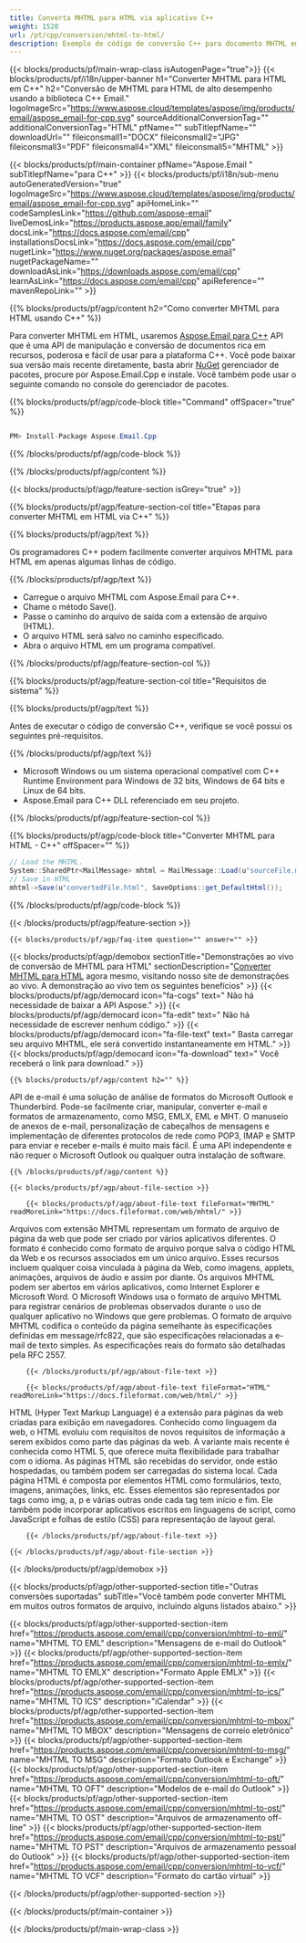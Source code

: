 ```yaml
---
title: Converta MHTML para HTML via aplicativo C++
weight: 1520
url: /pt/cpp/conversion/mhtml-to-html/
description: Exemplo de código de conversão C++ para documento MHTML em formato HTML. Use o código de exemplo para conversão em lote de MHTML para HTML em qualquer aplicativo C++.
---
```


{{< blocks/products/pf/main-wrap-class isAutogenPage="true">}}
{{< blocks/products/pf/i18n/upper-banner h1="Converter MHTML para HTML em C++" h2="Conversão de MHTML para HTML de alto desempenho usando a biblioteca C++ Email." logoImageSrc="https://www.aspose.cloud/templates/aspose/img/products/email/aspose_email-for-cpp.svg" sourceAdditionalConversionTag="" additionalConversionTag="HTML" pfName="" subTitlepfName="" downloadUrl="" fileiconsmall1="DOCX" fileiconsmall2="JPG" fileiconsmall3="PDF" fileiconsmall4="XML" fileiconsmall5="MHTML" >}}

{{< blocks/products/pf/main-container pfName="Aspose.Email " subTitlepfName="para C++" >}}
{{< blocks/products/pf/i18n/sub-menu autoGeneratedVersion="true" logoImageSrc="https://www.aspose.cloud/templates/aspose/img/products/email/aspose_email-for-cpp.svg" apiHomeLink="" codeSamplesLink="https://github.com/aspose-email" liveDemosLink="https://products.aspose.app/email/family" docsLink="https://docs.aspose.com/email/cpp" installationsDocsLink="https://docs.aspose.com/email/cpp" nugetLink="https://www.nuget.org/packages/aspose.email" nugetPackageName="" downloadAsLink="https://downloads.aspose.com/email/cpp" learnAsLink="https://docs.aspose.com/email/cpp" apiReference="" mavenRepoLink="" >}}

{{% blocks/products/pf/agp/content h2="Como converter MHTML para HTML usando C++" %}}

 Para converter MHTML em HTML, usaremos
 [Aspose.Email para C++](https://products.aspose.com/email/cpp)
 API que é uma API de manipulação e conversão de documentos rica em recursos, poderosa e fácil de usar para a plataforma C++. Você pode baixar sua versão mais recente diretamente, basta abrir
 [NuGet](https://www.nuget.org/packages/aspose.email)
 gerenciador de pacotes, procure por Aspose.Email.Cpp e instale. Você também pode usar o seguinte comando no console do gerenciador de pacotes.

{{% blocks/products/pf/agp/code-block title="Command" offSpacer="true" %}}

```cs

PM> Install-Package Aspose.Email.Cpp

```

{{% /blocks/products/pf/agp/code-block %}}

{{% /blocks/products/pf/agp/content %}}

{{< blocks/products/pf/agp/feature-section isGrey="true" >}}

{{% blocks/products/pf/agp/feature-section-col title="Etapas para converter MHTML em HTML via C++" %}}

{{% blocks/products/pf/agp/text %}}

 Os programadores C++ podem facilmente converter arquivos MHTML para HTML em apenas algumas linhas de código.

{{% /blocks/products/pf/agp/text %}}

+  Carregue o arquivo MHTML com Aspose.Email para C++.
+  Chame o método Save().
+  Passe o caminho do arquivo de saída com a extensão de arquivo (HTML).
+  O arquivo HTML será salvo no caminho especificado.
+  Abra o arquivo HTML em um programa compatível.

{{% /blocks/products/pf/agp/feature-section-col %}}

{{% blocks/products/pf/agp/feature-section-col title="Requisitos de sistema" %}}

{{% blocks/products/pf/agp/text %}}

 Antes de executar o código de conversão C++, verifique se você possui os seguintes pré-requisitos.

{{% /blocks/products/pf/agp/text %}}

-  Microsoft Windows ou um sistema operacional compatível com C++ Runtime Environment para Windows de 32 bits, Windows de 64 bits e Linux de 64 bits.
-  Aspose.Email para C++ DLL referenciado em seu projeto.

{{% /blocks/products/pf/agp/feature-section-col %}}

{{% blocks/products/pf/agp/code-block title="Converter MHTML para HTML - C++" offSpacer="" %}}

```cs
// Load the MHTML.
System::SharedPtr<MailMessage> mhtml = MailMessage::Load(u"sourceFile.mhtml");
// Save in HTML
mhtml->Save(u"convertedFile.html", SaveOptions::get_DefaultHtml()); 

```

{{% /blocks/products/pf/agp/code-block %}}

{{< /blocks/products/pf/agp/feature-section >}}

    {{< blocks/products/pf/agp/faq-item question="" answer="" >}}


<!-- aboutfile Starts -->

{{< blocks/products/pf/agp/demobox sectionTitle="Demonstrações ao vivo de conversão de MHTML para HTML" sectionDescription="[Converter MHTML para HTML](https://products.aspose.app/email/conversion/mhtml-to-html) agora mesmo, visitando nosso site de demonstrações ao vivo. A demonstração ao vivo tem os seguintes benefícios" >}}
        {{< blocks/products/pf/agp/democard icon="fa-cogs" text=" Não há necessidade de baixar a API Aspose." >}}
        {{< blocks/products/pf/agp/democard icon="fa-edit" text=" Não há necessidade de escrever nenhum código." >}}
        {{< blocks/products/pf/agp/democard icon="fa-file-text" text=" Basta carregar seu arquivo MHTML, ele será convertido instantaneamente em HTML." >}}
        {{< blocks/products/pf/agp/democard icon="fa-download" text=" Você receberá o link para download." >}}

    {{% blocks/products/pf/agp/content h2="" %}}

 API de e-mail é uma solução de análise de formatos do Microsoft Outlook e Thunderbird. Pode-se facilmente criar, manipular, converter e-mail e formatos de armazenamento, como MSG, EMLX, EML e MHT. O manuseio de anexos de e-mail, personalização de cabeçalhos de mensagens e implementação de diferentes protocolos de rede como POP3, IMAP e SMTP para enviar e receber e-mails é muito mais fácil. É uma API independente e não requer o Microsoft Outlook ou qualquer outra instalação de software.



    {{% /blocks/products/pf/agp/content %}}

    {{< blocks/products/pf/agp/about-file-section >}}

        {{< blocks/products/pf/agp/about-file-text fileFormat="MHTML" readMoreLink="https://docs.fileformat.com/web/mhtml/" >}}

Arquivos com extensão MHTML representam um formato de arquivo de página da web que pode ser criado por vários aplicativos diferentes. O formato é conhecido como formato de arquivo porque salva o código HTML da Web e os recursos associados em um único arquivo. Esses recursos incluem qualquer coisa vinculada à página da Web, como imagens, applets, animações, arquivos de áudio e assim por diante. Os arquivos MHTML podem ser abertos em vários aplicativos, como Internet Explorer e Microsoft Word. O Microsoft Windows usa o formato de arquivo MHTML para registrar cenários de problemas observados durante o uso de qualquer aplicativo no Windows que gere problemas. O formato de arquivo MHTML codifica o conteúdo da página semelhante às especificações definidas em message/rfc822, que são especificações relacionadas a e-mail de texto simples. As especificações reais do formato são detalhadas pela RFC 2557.


        {{< /blocks/products/pf/agp/about-file-text >}}

        {{< blocks/products/pf/agp/about-file-text fileFormat="HTML" readMoreLink="https://docs.fileformat.com/web/html/" >}}

HTML (Hyper Text Markup Language) é a extensão para páginas da web criadas para exibição em navegadores. Conhecido como linguagem da web, o HTML evoluiu com requisitos de novos requisitos de informação a serem exibidos como parte das páginas da web. A variante mais recente é conhecida como HTML 5, que oferece muita flexibilidade para trabalhar com o idioma. As páginas HTML são recebidas do servidor, onde estão hospedadas, ou também podem ser carregadas do sistema local. Cada página HTML é composta por elementos HTML como formulários, texto, imagens, animações, links, etc. Esses elementos são representados por tags como img, a, p e várias outras onde cada tag tem início e fim. Ele também pode incorporar aplicativos escritos em linguagens de script, como JavaScript e folhas de estilo (CSS) para representação de layout geral.


        {{< /blocks/products/pf/agp/about-file-text >}}

    {{< /blocks/products/pf/agp/about-file-section >}}

{{< /blocks/products/pf/agp/demobox >}}

<!-- aboutfile Ends -->

{{< blocks/products/pf/agp/other-supported-section title="Outras conversões suportadas" subTitle="Você também pode converter MHTML em muitos outros formatos de arquivo, incluindo alguns listados abaixo." >}}

{{< blocks/products/pf/agp/other-supported-section-item href="https://products.aspose.com/email/cpp/conversion/mhtml-to-eml/" name="MHTML TO EML" description="Mensagens de e-mail do Outlook" >}}
{{< blocks/products/pf/agp/other-supported-section-item href="https://products.aspose.com/email/cpp/conversion/mhtml-to-emlx/" name="MHTML TO EMLX" description="Formato Apple EMLX" >}}
{{< blocks/products/pf/agp/other-supported-section-item href="https://products.aspose.com/email/cpp/conversion/mhtml-to-ics/" name="MHTML TO ICS" description="iCalendar" >}}
{{< blocks/products/pf/agp/other-supported-section-item href="https://products.aspose.com/email/cpp/conversion/mhtml-to-mbox/" name="MHTML TO MBOX" description="Mensagens de correio eletrônico" >}}
{{< blocks/products/pf/agp/other-supported-section-item href="https://products.aspose.com/email/cpp/conversion/mhtml-to-msg/" name="MHTML TO MSG" description="Formato Outlook e Exchange" >}}
{{< blocks/products/pf/agp/other-supported-section-item href="https://products.aspose.com/email/cpp/conversion/mhtml-to-oft/" name="MHTML TO OFT" description="Modelos de e-mail do Outlook" >}}
{{< blocks/products/pf/agp/other-supported-section-item href="https://products.aspose.com/email/cpp/conversion/mhtml-to-ost/" name="MHTML TO OST" description="Arquivos de armazenamento off-line" >}}
{{< blocks/products/pf/agp/other-supported-section-item href="https://products.aspose.com/email/cpp/conversion/mhtml-to-pst/" name="MHTML TO PST" description="Arquivos de armazenamento pessoal do Outlook" >}}
{{< blocks/products/pf/agp/other-supported-section-item href="https://products.aspose.com/email/cpp/conversion/mhtml-to-vcf/" name="MHTML TO VCF" description="Formato do cartão virtual" >}}

{{< /blocks/products/pf/agp/other-supported-section >}}

{{< /blocks/products/pf/main-container >}}
   
{{< /blocks/products/pf/main-wrap-class >}}